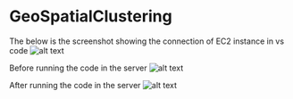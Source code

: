 # GeoSpatialClustering

The below is the screenshot showing the connection of EC2 instance in vs code 
![alt text](images/ec2instance.png)

Before running the code in the server
![alt text](images/image.png)

After running the code in the server
![alt text](images/image-1.png)


